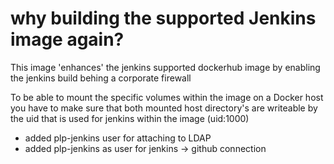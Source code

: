 # why building the supported Jenkins image again?
This image 'enhances' the jenkins supported dockerhub image by enabling the jenkins build
behing a corporate firewall

To be able to mount the specific volumes within the image on a Docker host you have to make sure that both
mounted host directory's are writeable by the uid that is used for jenkins within the image (uid:1000)

* added plp-jenkins user for attaching to LDAP
* added plp-jenkins as user for jenkins -> github connection
